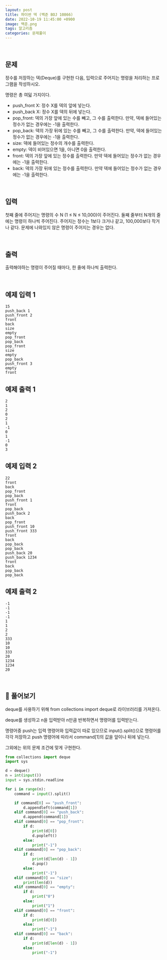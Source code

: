 ```yaml
---
layout: post
title: 파이썬 덱 (백준 BOJ 10866)
date: 2022-10-19 11:45:00 +0900
image: 백준.png
tags: 알고리즘
categories: 문제풀이
---
```


<br>

## 문제

정수를 저장하는 덱(Deque)를 구현한 다음, 입력으로 주어지는 명령을 처리하는 프로그램을 작성하시오.

명령은 총 여덟 가지이다.

- push_front X: 정수 X를 덱의 앞에 넣는다.
- push_back X: 정수 X를 덱의 뒤에 넣는다.
- pop_front: 덱의 가장 앞에 있는 수를 빼고, 그 수를 출력한다. 만약, 덱에 들어있는 정수가 없는 경우에는 -1을 출력한다.
- pop_back: 덱의 가장 뒤에 있는 수를 빼고, 그 수를 출력한다. 만약, 덱에 들어있는 정수가 없는 경우에는 -1을 출력한다.
- size: 덱에 들어있는 정수의 개수를 출력한다.
- empty: 덱이 비어있으면 1을, 아니면 0을 출력한다.
- front: 덱의 가장 앞에 있는 정수를 출력한다. 만약 덱에 들어있는 정수가 없는 경우에는 -1을 출력한다.
- back: 덱의 가장 뒤에 있는 정수를 출력한다. 만약 덱에 들어있는 정수가 없는 경우에는 -1을 출력한다.

<br>

## 입력

첫째 줄에 주어지는 명령의 수 N (1 ≤ N ≤ 10,000)이 주어진다. 둘째 줄부터 N개의 줄에는 명령이 하나씩 주어진다. 주어지는 정수는 1보다 크거나 같고, 100,000보다 작거나 같다. 문제에 나와있지 않은 명령이 주어지는 경우는 없다.

<br>

## 출력

출력해야하는 명령이 주어질 때마다, 한 줄에 하나씩 출력한다.

<br>

## 예제 입력 1

```
15
push_back 1
push_front 2
front
back
size
empty
pop_front
pop_back
pop_front
size
empty
pop_back
push_front 3
empty
front
```

## 예제 출력 1

```
2
1
2
0
2
1
-1
0
1
-1
0
3
```

## 예제 입력 2

```
22
front
back
pop_front
pop_back
push_front 1
front
pop_back
push_back 2
back
pop_front
push_front 10
push_front 333
front
back
pop_back
pop_back
push_back 20
push_back 1234
front
back
pop_back
pop_back
```

## 예제 출력 2

```
-1
-1
-1
-1
1
1
2
2
333
10
10
333
20
1234
1234
20
```

<br>

## 📝 풀어보기

deque를 사용하기 위해 from collections import deque로 라이브러리를 가져온다.

deque를 생성하고 n을 입력받아 n만큼 반복하면서 명령어를 입력받는다.

명령어중 push는 입력 명령어와 입력값이 따로 있으므로 input().split()으로 명령어를 각각 저장하고 push 명령어에 따라서 command[1]의 값을 앞이나 뒤에 넣는다.

그외에는 위의 문제 조건에 맞게 구현한다.

``` python
from collections import deque
import sys

d = deque()
n = int(input())
input = sys.stdin.readline

for i in range(n):
    command = input().split()

    if command[0] == "push_front":
        d.appendleft(command[1])
    elif command[0] == "push_back":
        d.append(command[1])
    elif command[0] == "pop_front":
        if d:
            print(d[0])    
            d.popleft()
        else:
            print("-1")
    elif command[0] == "pop_back":
        if d:
            print(d[len(d) - 1])    
            d.pop()
        else:
            print("-1")
    elif command[0] == "size":
        print(len(d))
    elif command[0] == "empty":
        if d:
            print("0")
        else:
            print("1")
    elif command[0] == "front":
        if d:
            print(d[0])
        else:
            print("-1")
    elif command[0] == "back":
        if d:
            print(d[len(d) - 1])
        else:
            print("-1")
```

